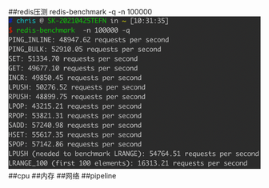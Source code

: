 ##redis压测
redis-benchmark -q -n 100000
![](.z_04_分布式_redis_常见命令_images/d7c37f6f.png)
[](https://blog.csdn.net/zlfprogram/article/details/74338685)
##cpu
##内存
##网络
##pipeline
